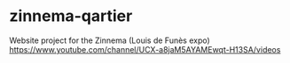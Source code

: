 # zinnema-qartier
Website project for the Zinnema (Louis de Funès expo)
https://www.youtube.com/channel/UCX-a8jaM5AYAMEwqt-H13SA/videos
